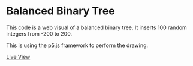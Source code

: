 # Balanced Binary Tree
This code is a web visual of a balanced binary tree. It inserts 100 random integers from -200 to 200.

This is using the [p5.js](https://p5js.org) framework to perform the drawing.

[Live View](https://tweety79rw.github.io/Binary-Tree-Vis/)
